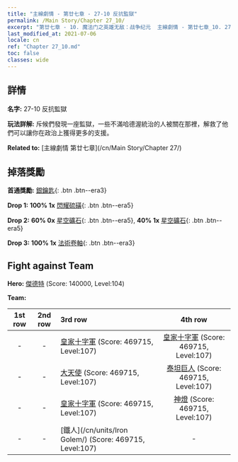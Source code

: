 ```yaml
---
title: "主線劇情 - 第廿七章 - 27-10 反抗監獄"
permalink: /Main Story/Chapter 27_10/
excerpt: "第廿七章 - 10. 魔法门之英雄无敌：战争纪元  主線劇情 - 第廿七章_10. 27-10 反抗監獄"
last_modified_at: 2021-07-06
locale: cn
ref: "Chapter 27_10.md"
toc: false
classes: wide
---
```


## 詳情

 **名字:** 27-10 反抗監獄

 **玩法詳解:** 斥候們發現一座監獄，一些不滿哈德渥統治的人被關在那裡，解救了他們可以讓你在政治上獲得更多的支援。

 **Related to:** [主線劇情 第廿七章](/cn/Main Story/Chapter 27/)

## 掉落獎勵

 **首通獎勵:** [銀鑰匙](/cn/Items/con_693/){: .btn .btn--era3}

 **Drop 1:** **100% 1x** [閃耀硫磺](/cn/Items/mat_99/){: .btn .btn--era5}

 **Drop 2:** **60% 0x** [星空礦石](/cn/Items/mat_89/){: .btn .btn--era5}, **40% 1x** [星空礦石](/cn/Items/mat_89/){: .btn .btn--era5}

 **Drop 3:** **100% 1x** [法術卷軸](/cn/Items/con_694/){: .btn .btn--era3}


## Fight against Team
 **Hero:** [傑德特](/cn/heroes/Jeddite/) (Score: 140000, Level:104)

 **Team:**


  | 1st row | 2nd row | 3rd row | 4th row |
  |:----:|:----:|:----|:----:|
  | - | - | [皇家十字軍](/cn/units/Swordsman/) (Score: 469715, Level:107)  | [皇家十字軍](/cn/units/Swordsman/) (Score: 469715, Level:107)  |
  | - | - | [大天使](/cn/units/Angel/) (Score: 469715, Level:107)  | [泰坦巨人](/cn/units/Giant/) (Score: 469715, Level:107)  |
  | - | - | [皇家十字軍](/cn/units/Swordsman/) (Score: 469715, Level:107)  | [神燈](/cn/units/Genie/) (Score: 469715, Level:107)  |
  | - | - | [鐵人](/cn/units/Iron Golem/) (Score: 469715, Level:107)  | - |


